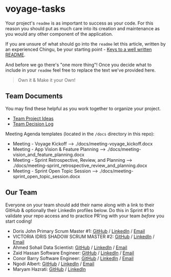 # voyage-tasks

Your project's `readme` is as important to success as your code. For 
this reason you should put as much care into its creation and maintenance
as you would any other component of the application.

If you are unsure of what should go into the `readme` let this article,
written by an experienced Chingu, be your starting point - 
[Keys to a well written README](https://tinyurl.com/yk3wubft).

And before we go there's "one more thing"! Once you decide what to include
in your `readme` feel free to replace the text we've provided here.

> Own it & Make it your Own!

## Team Documents

You may find these helpful as you work together to organize your project.

- [Team Project Ideas](./docs/team_project_ideas.md)
- [Team Decision Log](./docs/team_decision_log.md)

Meeting Agenda templates (located in the `/docs` directory in this repo):

- Meeting - Voyage Kickoff --> ./docs/meeting-voyage_kickoff.docx
- Meeting - App Vision & Feature Planning --> ./docs/meeting-vision_and_feature_planning.docx
- Meeting - Sprint Retrospective, Review, and Planning --> ./docs/meeting-sprint_retrospective_review_and_planning.docx
- Meeting - Sprint Open Topic Session --> ./docs/meeting-sprint_open_topic_session.docx

## Our Team

Everyone on your team should add their name along with a link to their GitHub
& optionally their LinkedIn profiles below. Do this in Sprint #1 to validate
your repo access and to practice PR'ing with your team *before* you start
coding!

- Doris John Primary Scrum Master #1: [GitHub](https://github.com/Djohn25) / [LinkedIn](https://www.linkedin.com/in/dorisukpejohn/) / [Email](Jsecus23@gmail.com)
- VICTORIA IDRIS SHADOW SCRUM MASTER #2: [GitHub](https://github.com/VICTORIAIDRIS) / [LinkedIn](https://linkedin.com/in/VICTORIA-IDRIS-7847A1177) / [Email](UNEKWUIDRIS@GMAIL.COM)
- Ahmed Sohail Data Scientist: [GitHub](https://github.com/Ahmed-Sohail2000) / [LinkedIn](https://www.linkedin.com/in/ahmed-sohail/) / [Email](ahmedsohail02000@gmail.com)
- Zaid Hassan Software Engineer: [GitHub](https://github.com/ZaidHassan96) / [LinkedIn](https://www.linkedin.com/in/zaid-h-b12b421ab/) / [Email](zaidhas96@outlook.com)
- Conor Barry Software Engineer: [GitHub](https://github.com/CaptOrb) / [LinkedIn](https://www.linkedin.com/in/conor-barry1/) / [Email](tehorb13@gmail.com)
- Ngodi Albert: [GitHub](https://github.com/ngodi) / [LinkedIn](https://linkedin.com/in/albertngodi) / [Email](albertngodi@gmail.com)
- Maryam Hazrati: [GitHub](https://github.com/Maryamh12) / [LinkedIn](https://www.linkedin.com/in/maryam-hazratiii/)
